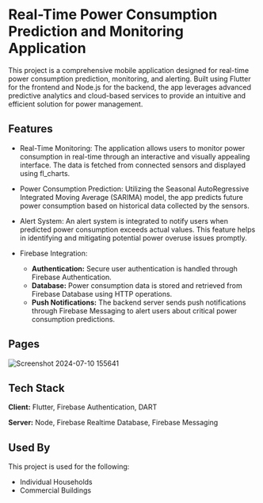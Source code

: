 # Real-Time Power Consumption Prediction and Monitoring Application

This project is a comprehensive mobile application designed for real-time power consumption prediction, monitoring, and alerting. Built using Flutter for the frontend and Node.js for the backend, the app leverages advanced predictive analytics and cloud-based services to provide an intuitive and efficient solution for power management.

## Features

- Real-Time Monitoring: The application allows users to monitor power consumption in real-time through an interactive and visually appealing interface. The data is fetched from connected sensors and displayed using fl_charts.

- Power Consumption Prediction: Utilizing the Seasonal AutoRegressive Integrated Moving Average (SARIMA) model, the app predicts future power consumption based on historical data collected by the sensors.

- Alert System: An alert system is integrated to notify users when predicted power consumption exceeds actual values. This feature helps in identifying and mitigating potential power overuse issues promptly.

- Firebase Integration:
  - **Authentication:** Secure user authentication is handled through Firebase Authentication.
  - **Database:** Power consumption data is stored and retrieved from Firebase Database using HTTP operations.
  - **Push Notifications:** The backend server sends push notifications through Firebase Messaging to alert users about critical power consumption predictions.

## Pages

![Screenshot 2024-07-10 155641](https://github.com/Lingesh15/RealTime-PowerMonitoring-Mobile-Application/assets/93930313/df3aa8bd-3df4-4693-99b8-4e3b459b0986)



## Tech Stack

**Client:** Flutter, Firebase Authentication, DART

**Server:** Node, Firebase Realtime Database, Firebase Messaging

## Used By

This project is used for the following:

- Individual Households
- Commercial Buildings


